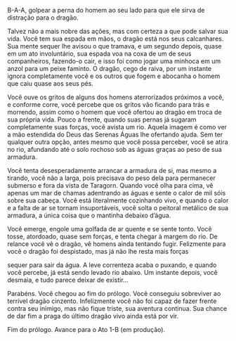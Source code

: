 B-A-A, golpear a perna do homem ao seu lado para que ele sirva de 
distração para o dragão. 
 
Talvez não a mais nobre das ações, mas com certeza a que pode salvar sua vida. Você tem sua espada em mãos, o dragão está nos seus calcanhares. Sua mente sequer lhe avisou o que tramava, e um segundo depois, quase em um ato involuntário, sua espada voa na coxa de um de seus companheiros, fazendo-o cair, e isso foi como jogar uma minhoca em um anzol para um peixe faminto. O dragão, cego de raiva, por um instante ignora completamente você e os outros que fogem e abocanha o homem que caiu quase aos seus pés. 
 
Você ouve os gritos de alguns dos homens aterrorizados próximos a você, e conforme corre, você percebe que os gritos vão ficando para trás e morrendo, assim como o homem que você ofertou ao dragão em troca de sua própria vida. Pouco a frente, quando suas pernas já sugaram completamente suas forças, você avista um rio. Aquela imagem é como ver a mão estendida do Deus das Serenas Águas lhe ofertando ajuda. Sem ter qualquer outra opção, antes mesmo que você possa perceber, você se atira no rio, afundando até o solo rochoso sob as águas graças ao peso de sua armadura. 
 
Você tenta desesperadamente arrancar a armadura de si, mas mesmo a tirando, você não a larga, pois precisava do peso dela para permanecer submerso e fora da vista de Taragorn. Quando você olha para cima, vê apenas um mar de chamas adentrando as águas e sente o calor de mil sóis sobre sua cabeça. Você está literalmente cozinhando vivo, e quando o calor e a falta de ar se tornam insuportáveis, você solta o peitoral metálico de sua armadura, a única coisa que o mantinha debaixo d’água.  
 
Você emerge, engole uma golfada de ar quente e se sente tonto. Você tosse, atordoado, quase sem forças, e tenta chegar à margem do rio. De relance você vê o dragão, vê homens ainda tentando fugir. Felizmente para você o dragão foi despistado, mas já não lhe resta mais forças 

sequer para sair da água. A leve correnteza acaba o puxando, e quando você percebe, já está sendo levado rio abaixo. Um instante depois, você desmaia, e tudo parece deixar de existir... 
 
Parabéns. Você chegou ao fim do prólogo. Você conseguiu sobreviver ao terrível dragão cinzento. Infelizmente você não foi capaz de fazer frente contra seu inimigo, mas não fique triste, sua aventura continua. Sua chance de dar fim a praga do último dragão vivo ainda está por vir. 
 
Fim do prólogo. Avance para o Ato 1-B (em produção). 